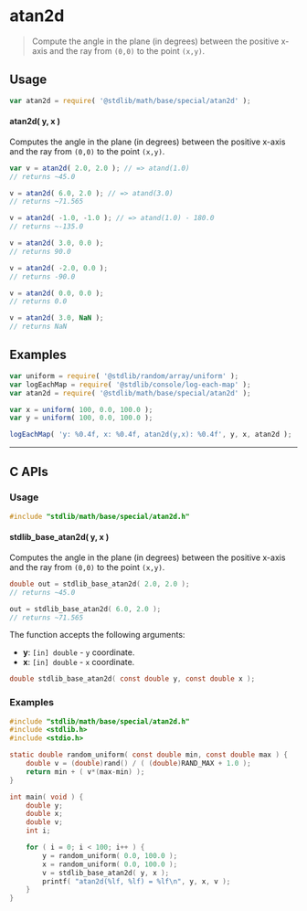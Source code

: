 <!--

@license Apache-2.0

Copyright (c) 2025 The Stdlib Authors.

Licensed under the Apache License, Version 2.0 (the "License");
you may not use this file except in compliance with the License.
You may obtain a copy of the License at

   http://www.apache.org/licenses/LICENSE-2.0

Unless required by applicable law or agreed to in writing, software
distributed under the License is distributed on an "AS IS" BASIS,
WITHOUT WARRANTIES OR CONDITIONS OF ANY KIND, either express or implied.
See the License for the specific language governing permissions and
limitations under the License.

-->

# atan2d

> Compute the angle in the plane (in degrees) between the positive x-axis and the ray from `(0,0)` to the point `(x,y)`.

<section class="usage">

## Usage

```javascript
var atan2d = require( '@stdlib/math/base/special/atan2d' );
```

#### atan2d( y, x )

Computes the angle in the plane (in degrees) between the positive x-axis and the ray from `(0,0)` to the point `(x,y)`.

```javascript
var v = atan2d( 2.0, 2.0 ); // => atand(1.0)
// returns ~45.0

v = atan2d( 6.0, 2.0 ); // => atand(3.0)
// returns ~71.565

v = atan2d( -1.0, -1.0 ); // => atand(1.0) - 180.0
// returns ~-135.0

v = atan2d( 3.0, 0.0 );
// returns 90.0

v = atan2d( -2.0, 0.0 );
// returns -90.0

v = atan2d( 0.0, 0.0 );
// returns 0.0

v = atan2d( 3.0, NaN );
// returns NaN
```

</section>

<!-- /.usage -->

<section class="examples">

## Examples

<!-- eslint no-undef: "error" -->

```javascript
var uniform = require( '@stdlib/random/array/uniform' );
var logEachMap = require( '@stdlib/console/log-each-map' );
var atan2d = require( '@stdlib/math/base/special/atan2d' );

var x = uniform( 100, 0.0, 100.0 );
var y = uniform( 100, 0.0, 100.0 );

logEachMap( 'y: %0.4f, x: %0.4f, atan2d(y,x): %0.4f', y, x, atan2d );
```

</section>

<!-- /.examples -->

<!-- C interface documentation. -->

* * *

<section class="c">

## C APIs

<!-- Section to include introductory text. Make sure to keep an empty line after the intro `section` element and another before the `/section` close. -->

<section class="intro">

</section>

<!-- /.intro -->

<!-- C usage documentation. -->

<section class="usage">

### Usage

```c
#include "stdlib/math/base/special/atan2d.h"
```

#### stdlib_base_atan2d( y, x )

Computes the angle in the plane (in degrees) between the positive x-axis and the ray from `(0,0)` to the point `(x,y)`.

```c
double out = stdlib_base_atan2d( 2.0, 2.0 );
// returns ~45.0

out = stdlib_base_atan2d( 6.0, 2.0 );
// returns ~71.565
```

The function accepts the following arguments:

-   **y**: `[in] double` - `y` coordinate.
-   **x**: `[in] double` - `x` coordinate.

```c
double stdlib_base_atan2d( const double y, const double x );
```

</section>

<!-- /.usage -->

<!-- C API usage notes. Make sure to keep an empty line after the `section` element and another before the `/section` close. -->

<section class="notes">

</section>

<!-- /.notes -->

<!-- C API usage examples. -->

<section class="examples">

### Examples

```c
#include "stdlib/math/base/special/atan2d.h"
#include <stdlib.h>
#include <stdio.h>

static double random_uniform( const double min, const double max ) {
    double v = (double)rand() / ( (double)RAND_MAX + 1.0 );
    return min + ( v*(max-min) );
}

int main( void ) {
    double y;
    double x;
    double v;
    int i;

    for ( i = 0; i < 100; i++ ) {
        y = random_uniform( 0.0, 100.0 );
        x = random_uniform( 0.0, 100.0 );
        v = stdlib_base_atan2d( y, x );
        printf( "atan2d(%lf, %lf) = %lf\n", y, x, v );
    }
}
```

</section>

<!-- /.examples -->

</section>

<!-- /.c -->

<!-- Section for related `stdlib` packages. Do not manually edit this section, as it is automatically populated. -->

<section class="related">

</section>

<!-- /.related -->

<!-- Section for all links. Make sure to keep an empty line after the `section` element and another before the `/section` close. -->

<section class="links">

<!-- <related-links> -->

<!-- </related-links> -->

</section>

<!-- /.links -->
